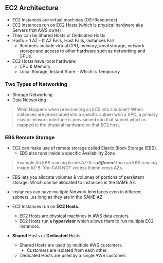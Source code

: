 ## EC2 Architecture

* EC2 Instances are virtual machines (OS+Resources)
* EC2 instances run on EC2 Hosts (which is physical hardware aka Servers that AWS owns)
* They can be Shared Hosts or Dedicated Hosts
* Hosts = 1 AZ - If AZ Fails, Host Fails, Instances Fail
  * Reources include virtual CPU, memory, _local_ storage, network storage and access to other hardware such as networking and GPUs.
* EC2 Hosts have local hardware:
  * CPU & Memory
  * Local Storage: Instant Store - Which is Temporary

### Two Types of Networking

* Storage Networking
* Data Networking

> What Happens when provisioning an EC2 into a subnet?
> When instances are provisioned into a specific subnet w/in a VPC, a primary elastic network interface is provisioned into that subnet which is mapped to the physical hardware on that EC2 host.


### EBS Remote Storage

* EC2 can make use of remote storage called Elastic Block Storage (EBS).
  * EBS also runs inside a specific Availability Zone

> Example
> An EBS running inside AZ-A is ***different*** than an EBS running inside AZ-B.
> You CAN NOT access themn cross AZs.


* EBS lets you allocate volumes & volumes of portions of persistent storage. Which can be allocated to instances in the SAME AZ.

* Instances can have multiple Network Interfaces even in different subnets...as long as they are in the SAME AZ
* EC2 Instances run on **EC2 Hosts**.
  * EC2 Hosts are physical machines in AWS data centers.
  * EC2 Hosts run a **hypervisor** which allows them to run multiple EC2 instances.
* **Shared** Hosts or **Dedicated** Hosts.
  * Shared Hosts are used by multiple AWS customers.
    * Customers are isolated from each other.
  * Dedicated Hosts are used by a single AWS customer.
